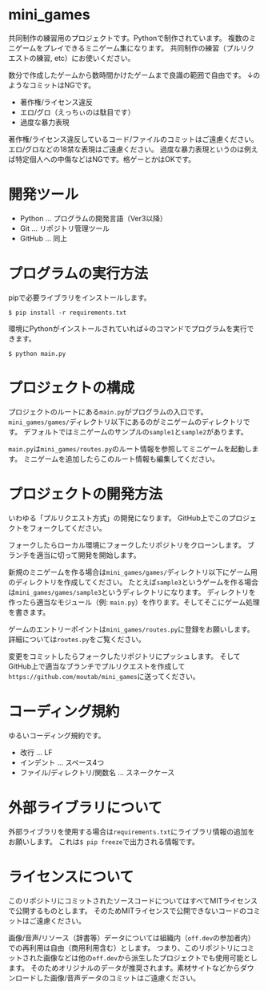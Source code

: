 # mini_games

共同制作の練習用のプロジェクトです。Pythonで制作されています。
複数のミニゲームをプレイできるミニゲーム集になります。
共同制作の練習（プルリクエストの練習, etc）にお使いください。

数分で作成したゲームから数時間かけたゲームまで良識の範囲で自由です。
↓のようなコミットはNGです。

* 著作権/ライセンス違反
* エロ/グロ（えっちぃのは駄目です）
* 過度な暴力表現

著作権/ライセンス違反しているコード/ファイルのコミットはご遠慮ください。
エロ/グロなどの18禁な表現はご遠慮ください。
過度な暴力表現というのは例えば特定個人への中傷などはNGです。格ゲーとかはOKです。

# 開発ツール

* Python ... プログラムの開発言語（Ver3以降）
* Git ... リポジトリ管理ツール
* GitHub ... 同上

# プログラムの実行方法

pipで必要ライブラリをインストールします。

```
$ pip install -r requirements.txt
```

環境にPythonがインストールされていれば↓のコマンドでプログラムを実行できます。

```
$ python main.py
```

# プロジェクトの構成

プロジェクトのルートにある`main.py`がプログラムの入口です。
`mini_games/games/`ディレクトリ以下にあるのがミニゲームのディレクトリです。
デフォルトではミニゲームのサンプルの`sample1`と`sample2`があります。

`main.py`は`mini_games/routes.py`のルート情報を参照してミニゲームを起動します。
ミニゲームを追加したらこのルート情報も編集してください。

# プロジェクトの開発方法

いわゆる「プルリクエスト方式」の開発になります。
GitHub上でこのプロジェクトをフォークしてください。

フォークしたらローカル環境にフォークしたリポジトリをクローンします。
ブランチを適当に切って開発を開始します。

新規のミニゲームを作る場合は`mini_games/games/`ディレクトリ以下にゲーム用のディレクトリを作成してください。
たとえば`sample3`というゲームを作る場合は`mini_games/games/sample3`というディレクトリになります。
ディレクトリを作ったら適当なモジュール（例: `main.py`）を作ります。そしてそこにゲーム処理を書きます。

ゲームのエントリーポイントは`mini_games/routes.py`に登録をお願いします。
詳細については`routes.py`をご覧ください。

変更をコミットしたらフォークしたリポジトリにプッシュします。
そしてGitHub上で適当なブランチでプルリクエストを作成して`https://github.com/moutab/mini_games`に送ってください。

# コーディング規約

ゆるいコーディング規約です。

* 改行 ... LF
* インデント ... スペース4つ
* ファイル/ディレクトリ/関数名 ... スネークケース

# 外部ライブラリについて

外部ライブラリを使用する場合は`requirements.txt`にライブラリ情報の追加をお願いします。
これは`$ pip freeze`で出力される情報です。

# ライセンスについて

このリポジトリにコミットされたソースコードについてはすべてMITライセンスで公開するものとします。
そのためMITライセンスで公開できないコードのコミットはご遠慮ください。

画像/音声/リソース（辞書等）データについては組織内（`off.dev`の参加者内）での再利用は自由（商用利用含む）とします。
つまり、このリポジトリにコミットされた画像などは他の`off.dev`から派生したプロジェクトでも使用可能とします。
そのためオリジナルのデータが推奨されます。素材サイトなどからダウンロードした画像/音声データのコミットはご遠慮ください。
